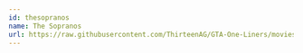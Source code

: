 ```yaml
---
id: thesopranos
name: The Sopranos
url: https://raw.githubusercontent.com/ThirteenAG/GTA-One-Liners/movies/datasets/sopranos.json
---
```


